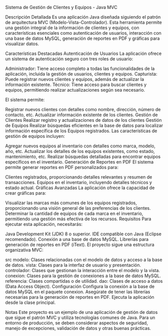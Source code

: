 Sistema de Gestión de Clientes y Equipos - Java MVC


 

Descripción Detallada
Es una aplicación Java diseñada siguiendo el patrón de arquitectura MVC (Modelo-Vista-Controlador). Esta herramienta permite una gestión integral de la información de clientes y equipos, con características esenciales como autenticación de usuarios, interacción con una base de datos MySQL, generación de reportes en PDF y gráficas para visualizar datos.

Características Destacadas
Autenticación de Usuarios
La aplicación ofrece un sistema de autenticación seguro con tres roles de usuario:

Administrador: Tiene acceso completo a todas las funcionalidades de la aplicación, incluida la gestión de usuarios, clientes y equipos.
Capturista: Puede registrar nuevos clientes y equipos, además de actualizar la información existente.
Técnico: Tiene acceso para buscar clientes y equipos, permitiendo realizar actualizaciones según sea necesario.

El sistema permite:

Registrar nuevos clientes con detalles como nombre, dirección, número de contacto, etc.
Actualizar información existente de los clientes.
Gestión de Clientes
Realizar registro y actualizaciones de datos de los clientes 
Gestión de Equipos
Realizar búsquedas eficientes en la base de datos para localizar información específica de los Equipos registrados.
Las características de gestión de equipos incluyen:

Agregar nuevos equipos al inventario con detalles como marca, modelo, año, etc.
Actualizar los detalles de los equipos existentes, como estado, mantenimiento, etc.
Realizar búsquedas detalladas para encontrar equipos específicos en el inventario.
Generación de Reportes en PDF
El sistema permite generar reportes en PDF personalizados para:

Clientes registrados, proporcionando detalles relevantes y resumen de transacciones.
Equipos en el inventario, incluyendo detalles técnicos y estado actual.
Gráficas Avanzadas
La aplicación ofrece la capacidad de crear gráficas para:

Visualizar las marcas más comunes de los equipos registrados, proporcionando una visión general de las preferencias de los clientes.
Determinar la cantidad de equipos de cada marca en el inventario, permitiendo una gestión más efectiva de los recursos.
Requisitos
Para ejecutar esta aplicación, necesitarás:

Java Development Kit (JDK) 8 o superior.
IDE compatible con Java (Eclipse recomendado).
Conexión a una base de datos MySQL.
Librerías para generación de reportes en PDF (iText).
El proyecto sigue una estructura organizativa MVC:

src
modelo: Clases relacionadas con el modelo de datos y acceso a la base de datos.
vista: Clases para la interfaz de usuario y presentación.
controlador: Clases que gestionan la interacción entre el modelo y la vista.
conexion: Clases para la gestión de conexiones a la base de datos MySQL.
referencia: Clases compartidas o de utilidad.
dao: Clases de acceso a datos (Data Access Object).
Configuración
Configura la conexión a la base de datos MySQL en el paquete conexion.
Asegúrate de tener las librerías necesarias para la generación de reportes en PDF.
Ejecuta la aplicación desde la clase principal.

Notas
Este proyecto es un ejemplo de una aplicación de gestión de datos que sigue el patrón MVC y utiliza tecnologías comunes de Java. Para un entorno de producción, se deben considerar aspectos de seguridad, manejo de excepciones, validación de datos y otras buenas prácticas.
